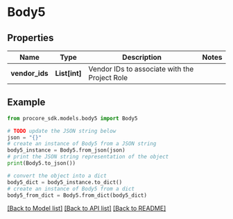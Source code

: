 # Body5


## Properties

Name | Type | Description | Notes
------------ | ------------- | ------------- | -------------
**vendor_ids** | **List[int]** | Vendor IDs to associate with the Project Role | 

## Example

```python
from procore_sdk.models.body5 import Body5

# TODO update the JSON string below
json = "{}"
# create an instance of Body5 from a JSON string
body5_instance = Body5.from_json(json)
# print the JSON string representation of the object
print(Body5.to_json())

# convert the object into a dict
body5_dict = body5_instance.to_dict()
# create an instance of Body5 from a dict
body5_from_dict = Body5.from_dict(body5_dict)
```
[[Back to Model list]](../README.md#documentation-for-models) [[Back to API list]](../README.md#documentation-for-api-endpoints) [[Back to README]](../README.md)


